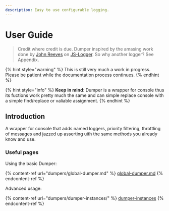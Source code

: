```yaml
---
description: Easy to use configurable logging.
---
```


# User Guide

> Credit where credit is due. Dumper inspired by the amasing work done by [John Reeves](https://github.com/jonnyreeves) on [JS-Logger](https://github.com/jonnyreeves/js-logger). So why another logger? See Appendix.

{% hint style="warning" %}
This is still very much a work in progress. Please be patient while the documentation process continues.
{% endhint %}

{% hint style="info" %}
**Keep in mind**: Dumper is a wrapper for console thus its fuctions work pretty much the same and can simple replace console with a simple find/replace or valiable assignment.
{% endhint %}

## Introduction

A wrapper for console that adds named loggers, priority filtering, throttling of messages and jazzed up asserting uith the same methods you already know and use.

### Useful pages

Using the basic Dumper:

{% content-ref url="dumpers/global-dumper.md" %}
[global-dumper.md](dumpers/global-dumper.md)
{% endcontent-ref %}

Advanced usage:

{% content-ref url="dumpers/dumper-instances/" %}
[dumper-instances](dumpers/dumper-instances/)
{% endcontent-ref %}

##

